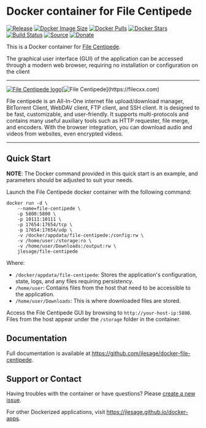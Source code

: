 # Docker container for File Centipede
[![Release](https://img.shields.io/github/release/jlesage/docker-file-centipede.svg?logo=github&style=for-the-badge)](https://github.com/jlesage/docker-file-centipede/releases/latest)
[![Docker Image Size](https://img.shields.io/docker/image-size/jlesage/file-centipede/latest?logo=docker&style=for-the-badge)](https://hub.docker.com/r/jlesage/file-centipede/tags)
[![Docker Pulls](https://img.shields.io/docker/pulls/jlesage/file-centipede?label=Pulls&logo=docker&style=for-the-badge)](https://hub.docker.com/r/jlesage/file-centipede)
[![Docker Stars](https://img.shields.io/docker/stars/jlesage/file-centipede?label=Stars&logo=docker&style=for-the-badge)](https://hub.docker.com/r/jlesage/file-centipede)
[![Build Status](https://img.shields.io/github/actions/workflow/status/jlesage/docker-file-centipede/build-image.yml?logo=github&branch=master&style=for-the-badge)](https://github.com/jlesage/docker-file-centipede/actions/workflows/build-image.yml)
[![Source](https://img.shields.io/badge/Source-GitHub-blue?logo=github&style=for-the-badge)](https://github.com/jlesage/docker-file-centipede)
[![Donate](https://img.shields.io/badge/Donate-PayPal-green.svg?style=for-the-badge)](https://paypal.me/JocelynLeSage)

This is a Docker container for [File Centipede](https://filecxx.com).

The graphical user interface (GUI) of the application can be accessed through a
modern web browser, requiring no installation or configuration on the client

---

[![File Centipede logo](https://images.weserv.nl/?url=raw.githubusercontent.com/jlesage/docker-templates/master/jlesage/images/file-centipede-icon.png&w=110)](https://filecxx.com)[![File Centipede](https://images.placeholders.dev/?width=448&height=110&fontFamily=monospace&fontWeight=400&fontSize=52&text=File%20Centipede&bgColor=rgba(0,0,0,0.0)&textColor=rgba(121,121,121,1))](https://filecxx.com)

File centipede is an All-In-One internet file upload/download manager, BitTorrent
Client, WebDAV client, FTP client, and SSH client. It is designed to be fast,
customizable, and user-friendly. It supports multi-protocols and contains many
useful auxiliary tools such as HTTP requester, file merge, and encoders. With the
browser integration, you can download audio and videos from websites, even encrypted
videos.

---

## Quick Start

**NOTE**:
    The Docker command provided in this quick start is an example, and parameters
    should be adjusted to suit your needs.

Launch the File Centipede docker container with the following command:
```shell
docker run -d \
    --name=file-centipede \
    -p 5800:5800 \
    -p 10111:10111 \
    -p 17654:17654/tcp \
    -p 17654:17654/udp \
    -v /docker/appdata/file-centipede:/config:rw \
    -v /home/user:/storage:ro \
    -v /home/user/Downloads:/output:rw \
    jlesage/file-centipede
```

Where:

  - `/docker/appdata/file-centipede`: Stores the application's configuration, state, logs, and any files requiring persistency.
  - `/home/user`: Contains files from the host that need to be accessible to the application.
  - `/home/user/Downloads`: This is where downloaded files are stored.

Access the File Centipede GUI by browsing to `http://your-host-ip:5800`.
Files from the host appear under the `/storage` folder in the container.

## Documentation

Full documentation is available at https://github.com/jlesage/docker-file-centipede.

## Support or Contact

Having troubles with the container or have questions? Please
[create a new issue](https://github.com/jlesage/docker-file-centipede/issues).

For other Dockerized applications, visit https://jlesage.github.io/docker-apps.
